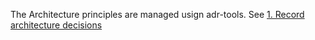 The Architecture principles are managed usign adr-tools. See [1. Record architecture decisions](0001-record-architecture-decisions.md)
